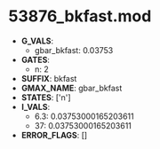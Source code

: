 # 53876_bkfast.mod

- **G_VALS**:
  - gbar_bkfast: 0.03753
- **GATES**:
  - n: 2
- **SUFFIX**: bkfast
- **GMAX_NAME**: gbar_bkfast
- **STATES**: ['n']
- **I_VALS**:
  - 6.3: 0.03753000165203611
  - 37: 0.03753000165203611
- **ERROR_FLAGS**: []
